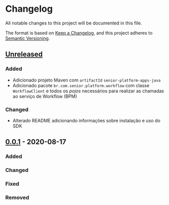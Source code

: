 # Changelog

All notable changes to this project will be documented in this file.

The format is based on [Keep a Changelog](https://keepachangelog.com/en/1.0.0/),
and this project adheres to [Semantic Versioning](https://semver.org/spec/v2.0.0.html).

## [Unreleased]

### Added
- Adicionado projeto Maven com `artifactId` `senior-platform-apps-java`
- Adicionado pacote `br.com.senior.platform.workflow` com classe `WorkflowClient` e todos os _pojos_ necessários para realizar as chamadas ao serviço de Workflow (BPM)

### Changed
- Alterado README adicionando informações sobre instalação e uso do SDK

## [0.0.1] - 2020-08-17

### Added

### Changed

### Fixed

### Removed

[Unreleased]: https://github.com/dev-senior-com-br/senior-platform-apps-java/compare/v0.1.0...HEAD

[0.0.1]: https://github.com/dev-senior-com-br/senior-platform-apps-java/releases/tag/v0.0.1
